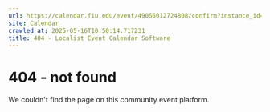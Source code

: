 ```yaml
---
url: https://calendar.fiu.edu/event/49056012724808/confirm?instance_id=49056012769892&return=https%3A%2F%2Fcalendar.fiu.edu%2Fcalendar%3Fevent_types%255B%255D%3D121723
site: Calendar
crawled_at: 2025-05-16T10:50:14.717231
title: 404 - Localist Event Calendar Software
---
```


# 404 - not found
We couldn't find the page on this community event platform.
